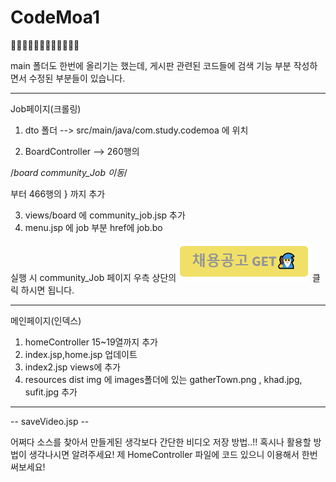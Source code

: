 # CodeMoa1
👨‍💻👨‍💻👨‍💻👨‍💻👨‍💻👨‍💻

main 폴더도 한번에 올리기는 했는데, 게시판 관련된 코드들에 검색 기능 부분 작성하면서 수정된 부분들이 있습니다. 


--------------------------------------------------------------------
Job페이지(크롤링)

1. dto 폴더 --> src/main/java/com.study.codemoa 에 위치

2. BoardController --> 260행의 

/*board community_Job 이동*/
  
  부터 466행의 } 까지 추가
  
3. views/board 에 community_job.jsp 추가
4. menu.jsp 에 job 부분 href에 job.bo 

실행 시 community_Job 페이지 우측 상단의
![잡마법사](./images/jobWizard.png) 클릭 하시면 됩니다.

--------------------------------------------------------------------
메인페이지(인덱스)

1. homeController 15~19열까지 추가
2. index.jsp,home.jsp 업데이트
3. index2.jsp  views에 추가
4. resources dist img 에 images폴더에 있는 gatherTown.png , khad.jpg, sufit.jpg 추가

--------------------------------------------------------------------






-- saveVideo.jsp --

어쩌다 소스를 찾아서 만들게된 생각보다 간단한 비디오 저장 방법..!!
혹시나 활용할 방법이 생각나시면 알려주세요!
제 HomeController 파일에 코드 있으니 이용해서 한번 써보세요!

